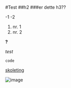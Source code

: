 #Test
##h2
###er dette h3??

-1
-2

1. nr. 1
2. nr. 2

**?**

_test_

`code`

[skoleting](https://skoleting.com)

![image](https://skoleting.com/yt.png)

